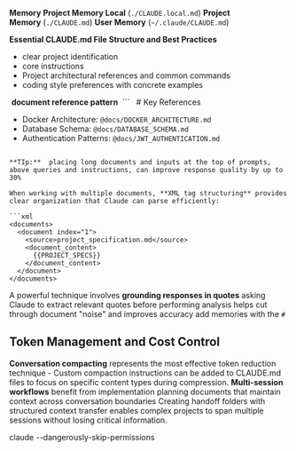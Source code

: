 
**Memory**
	**Project Memory Local** (`./CLAUDE.local.md`)
	**Project Memory** (`./CLAUDE.md`)
		**User Memory** (`~/.claude/CLAUDE.md`)

 **Essential CLAUDE.md File Structure and Best Practices**
 - clear project identification
 - core instructions
 - Project architectural references and common commands
 - coding style preferences with concrete examples
	
 **document reference pattern**
 ```
  # Key References
- Docker Architecture: `@docs/DOCKER_ARCHITECTURE.md`
- Database Schema: `@docs/DATABASE_SCHEMA.md` 
- Authentication Patterns: `@docs/JWT_AUTHENTICATION.md`
```

**TIp:**  placing long documents and inputs at the top of prompts, above queries and instructions, can improve response quality by up to 30%

When working with multiple documents, **XML tag structuring** provides clear organization that Claude can parse efficiently:

```xml
<documents>
  <document index="1">
    <source>project_specification.md</source>
    <document_content>
      {{PROJECT_SPECS}}
    </document_content>
  </document>
</documents>
```

A powerful technique involves **grounding responses in quotes** asking Claude to extract relevant quotes before performing analysis helps cut through document "noise" and improves accuracy
add memories with the `#`

## Token Management and Cost Control

**Conversation compacting** represents the most effective token reduction technique
	- Custom compaction instructions can be added to CLAUDE.md files to focus on specific content types during compression.
**Multi-session workflows** benefit from implementation planning documents that maintain context across conversation boundaries Creating handoff folders with structured context transfer enables complex projects to span multiple sessions without losing critical information.




claude  --dangerously-skip-permissions



